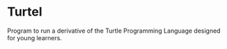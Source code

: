 # Turtel
Program to run a derivative of the Turtle Programming Language designed for young learners.
